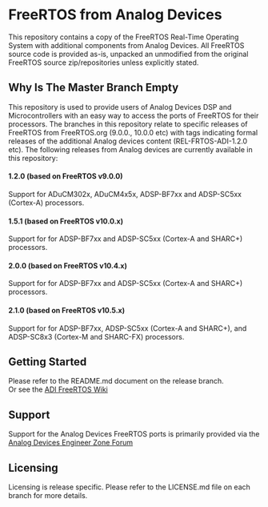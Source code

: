 # FreeRTOS from Analog Devices
This repository contains a copy of the FreeRTOS Real-Time Operating System with additional components from Analog Devices.
All FreeRTOS source code is provided as-is, unpacked an unmodified from the original FreeRTOS source zip/repositories unless explicitly stated.

## Why Is The Master Branch Empty
This repository is used to provide users of Analog Devices DSP and Microcontrollers with an easy way to access the ports of FreeRTOS for their processors.
The branches in this repository relate to specific releases of FreeRTOS from FreeRTOS.org (9.0.0., 10.0.0 etc) with tags indicating formal releases of the additional Analog devices content (REL-FRTOS-ADI-1.2.0 etc).
The following releases from Analog devices are currently available in this repository:

#### 1.2.0 (based on FreeRTOS v9.0.0)
  Support for ADuCM302x, ADuCM4x5x, ADSP-BF7xx and ADSP-SC5xx (Cortex-A) processors.
#### 1.5.1 (based on FreeRTOS v10.0.x)
  Support for for ADSP-BF7xx and ADSP-SC5xx (Cortex-A and SHARC+) processors.
#### 2.0.0 (based on FreeRTOS v10.4.x)
  Support for for ADSP-BF7xx and ADSP-SC5xx (Cortex-A and SHARC+) processors.
#### 2.1.0 (based on FreeRTOS v10.5.x)
  Support for for ADSP-BF7xx, ADSP-SC5xx (Cortex-A and SHARC+), and ADSP-SC8x3 (Cortex-M and SHARC-FX) processors.


## Getting Started
Please refer to the README.md document on the release branch.\
Or see the [ADI FreeRTOS Wiki](https://wiki.analog.com/resources/tools-software/freertos)

## Support
Support for the Analog Devices FreeRTOS ports is primarily provided via the [Analog Devices Engineer Zone Forum](https://ez.analog.com/community/dsp/software-and-development-tools/freertos)

## Licensing
Licensing is release specific. Please refer to the LICENSE.md file on each branch for more details.
